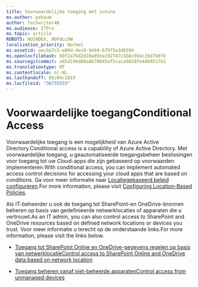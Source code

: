 ```yaml
---
title: Voorwaardelijke toegang met intune
ms.author: pebaum
author: Techwriter40
ms.audience: ITPro
ms.topic: article
ROBOTS: NOINDEX, NOFOLLOW
localization_priority: Normal
ms.assetid: aecba7c5-e86d-4ec8-9d44-679f5a3d659d
ms.openlocfilehash: b0f2a7bd2d28a05ea192747c5b8c95bc16d7b8fb
ms.sourcegitcommit: a65d196d00adb70045af5caca9828fe44b951f61
ms.translationtype: MT
ms.contentlocale: nl-NL
ms.lasthandoff: 09/04/2019
ms.locfileid: "36755555"
---
```

# <a name="conditional-access"></a><span data-ttu-id="7826a-102">Voorwaardelijke toegang</span><span class="sxs-lookup"><span data-stu-id="7826a-102">Conditional Access</span></span>

<span data-ttu-id="7826a-103">Voorwaardelijke toegang is een mogelijkheid van Azure Active Directory.</span><span class="sxs-lookup"><span data-stu-id="7826a-103">Conditional access is a capability of Azure Active Directory.</span></span> <span data-ttu-id="7826a-104">Met voorwaardelijke toegang, u geautomatiseerde toegangsbeheer beslissingen voor toegang tot uw Cloud-apps die zijn gebaseerd op voorwaarden implementeren.</span><span class="sxs-lookup"><span data-stu-id="7826a-104">With conditional access, you can implement automated access control decisions for accessing your cloud apps that are based on conditions.</span></span> <span data-ttu-id="7826a-105">Ga voor meer informatie naar [Locatiegebaseerd beleid configureren](https://docs.microsoft.com/azure/active-directory/conditional-access/overview).</span><span class="sxs-lookup"><span data-stu-id="7826a-105">For more information, please visit [Configuring Location-Based Policies](https://docs.microsoft.com/azure/active-directory/conditional-access/overview).</span></span>

<span data-ttu-id="7826a-106">Als IT-beheerder u ook de toegang tot SharePoint-en OneDrive-bronnen beheren op basis van gedefinieerde netwerklocaties of apparaten die u vertrouwt.</span><span class="sxs-lookup"><span data-stu-id="7826a-106">As an IT admin, you can also control access to SharePoint and OneDrive resources based on defined network locations or devices you trust.</span></span> <span data-ttu-id="7826a-107">Voor meer informatie u terecht op de onderstaande links.</span><span class="sxs-lookup"><span data-stu-id="7826a-107">For more information, please visit the links below.</span></span>

- [<span data-ttu-id="7826a-108">Toegang tot SharePoint Online en OneDrive-gegevens regelen op basis van netwerklocatie</span><span class="sxs-lookup"><span data-stu-id="7826a-108">Control access to SharePoint Online and OneDrive data based on network location</span></span>](https://docs.microsoft.com/sharepoint/control-access-based-on-network-location)

- [<span data-ttu-id="7826a-109">Toegang beheren vanaf niet-beheerde apparaten</span><span class="sxs-lookup"><span data-stu-id="7826a-109">Control access from unmanaged devices</span></span>](https://docs.microsoft.com/sharepoint/control-access-from-unmanaged-devices)

